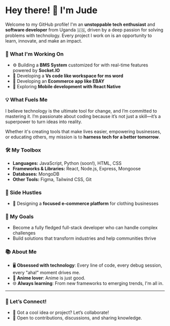 
# Hey there! 👋 I'm Jude  

Welcome to my GitHub profile! I'm an **unstoppable tech enthusiast** and **software developer** from Uganda 🇺🇬, driven by a deep passion for solving problems with technology. Every project I work on is an opportunity to learn, innovate, and make an impact.  

### 🔭 What I'm Working On  
- ⚙️ Building a **BMS System** customized for with real-time features powered by **Socket.IO**  
- 🌟 Developing a **Vs code like workspace for ms word**
- 🌟 Developing an **Ecommerce app like EBAY**
- 🚀 Exploring **Mobile development with React Native**


### 💡 What Fuels Me  
I believe technology is the ultimate tool for change, and I’m committed to mastering it. I’m passionate about coding because it’s not just a skill—it’s a superpower to turn ideas into reality.  

Whether it's creating tools that make lives easier, empowering businesses, or educating others, my mission is to **harness tech for a better tomorrow**.  

### 🛠️ My Toolbox  
- **Languages:** JavaScript, Python (soon!), HTML, CSS  
- **Frameworks & Libraries:** React, Node.js, Express, Mongoose  
- **Databases:** MongoDB  
- **Other Tools:** Figma, Tailwind CSS, Git  

### 🌟 Side Hustles  
- 💼 Designing a **focused e-commerce platform** for clothing businesses  

### 🎯 My Goals  
- Become a fully fledged full-stack developer who can handle complex challenges  
- Build solutions that transform industries and help communities thrive  

### 📚 About Me  
- 🖥️ **Obsessed with technology**: Every line of code, every debug session, every "aha!" moment drives me.  
- 🎥 **Anime lover**: Anime is just good.  
- 🌐 **Always learning**: From new frameworks to emerging trends, I'm all in.  

---

### 🤝 Let’s Connect!  
- 💬 Got a cool idea or project? Let’s collaborate!  
- 🌟 Open to contributions, discussions, and sharing knowledge.  

